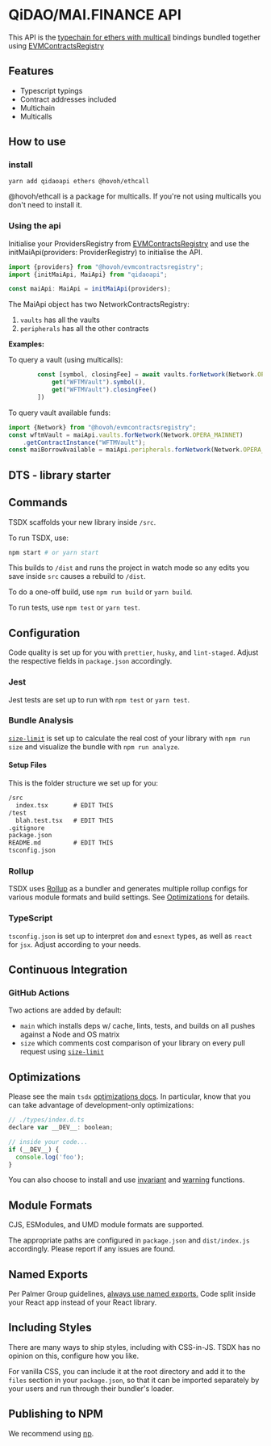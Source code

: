 # QiDAO/MAI.FINANCE API

This API is the [typechain for ethers with multicall](https://github.com/HOVOH/TypeChain/tree/master/packages/target-ethers-multicall) bindings 
bundled together using [EVMContractsRegistry](https://github.com/HOVOH/web3-services/tree/release/packages/EVMContractsRegistry)

## Features
- Typescript typings
- Contract addresses included
- Multichain
- Multicalls

## How to use

### install
`yarn add qidaoapi ethers @hovoh/ethcall`

@hovoh/ethcall is a package for multicalls. If you're not using multicalls you don't need to install it.

### Using the api
Initialise your ProvidersRegistry from [EVMContractsRegistry](https://github.com/HOVOH/web3-services/tree/release/packages/EVMContractsRegistry)
and use the initMaiApi(providers: ProviderRegistry) to initialise the API.

```typescript
import {providers} from "@hovoh/evmcontractsregistry";
import {initMaiApi, MaiApi} from "qidaoapi";

const maiApi: MaiApi = initMaiApi(providers);
```

The MaiApi object has two NetworkContractsRegistry: 
1. `vaults` has all the vaults
2. `peripherals` has all the other contracts

**Examples:**

To query a vault (using multicalls):
```typescript
        const [symbol, closingFee] = await vaults.forNetwork(Network.OPERA_MAINNET).multiCall((get) => [
            get("WFTMVault").symbol(),
            get("WFTMVault").closingFee()
        ])
```

To query vault available funds:
```typescript
import {Network} from "@hovoh/evmcontractsregistry";
const wftmVault = maiApi.vaults.forNetwork(Network.OPERA_MAINNET)
    .getContractInstance("WFTMVault");
const maiBorrowAvailable = maiApi.peripherals.forNetwork(Network.OPERA_MAINNET).getContractInstance("MAI").balanceOf(wftmVault.address)
```


## DTS - library starter
## Commands

TSDX scaffolds your new library inside `/src`.

To run TSDX, use:

```bash
npm start # or yarn start
```

This builds to `/dist` and runs the project in watch mode so any edits you save inside `src` causes a rebuild to `/dist`.

To do a one-off build, use `npm run build` or `yarn build`.

To run tests, use `npm test` or `yarn test`.

## Configuration

Code quality is set up for you with `prettier`, `husky`, and `lint-staged`. Adjust the respective fields in `package.json` accordingly.

### Jest

Jest tests are set up to run with `npm test` or `yarn test`.

### Bundle Analysis

[`size-limit`](https://github.com/ai/size-limit) is set up to calculate the real cost of your library with `npm run size` and visualize the bundle with `npm run analyze`.

#### Setup Files

This is the folder structure we set up for you:

```txt
/src
  index.tsx       # EDIT THIS
/test
  blah.test.tsx   # EDIT THIS
.gitignore
package.json
README.md         # EDIT THIS
tsconfig.json
```

### Rollup

TSDX uses [Rollup](https://rollupjs.org) as a bundler and generates multiple rollup configs for various module formats and build settings. See [Optimizations](#optimizations) for details.

### TypeScript

`tsconfig.json` is set up to interpret `dom` and `esnext` types, as well as `react` for `jsx`. Adjust according to your needs.

## Continuous Integration

### GitHub Actions

Two actions are added by default:

- `main` which installs deps w/ cache, lints, tests, and builds on all pushes against a Node and OS matrix
- `size` which comments cost comparison of your library on every pull request using [`size-limit`](https://github.com/ai/size-limit)

## Optimizations

Please see the main `tsdx` [optimizations docs](https://github.com/palmerhq/tsdx#optimizations). In particular, know that you can take advantage of development-only optimizations:

```js
// ./types/index.d.ts
declare var __DEV__: boolean;

// inside your code...
if (__DEV__) {
  console.log('foo');
}
```

You can also choose to install and use [invariant](https://github.com/palmerhq/tsdx#invariant) and [warning](https://github.com/palmerhq/tsdx#warning) functions.

## Module Formats

CJS, ESModules, and UMD module formats are supported.

The appropriate paths are configured in `package.json` and `dist/index.js` accordingly. Please report if any issues are found.

## Named Exports

Per Palmer Group guidelines, [always use named exports.](https://github.com/palmerhq/typescript#exports) Code split inside your React app instead of your React library.

## Including Styles

There are many ways to ship styles, including with CSS-in-JS. TSDX has no opinion on this, configure how you like.

For vanilla CSS, you can include it at the root directory and add it to the `files` section in your `package.json`, so that it can be imported separately by your users and run through their bundler's loader.

## Publishing to NPM

We recommend using [np](https://github.com/sindresorhus/np).
